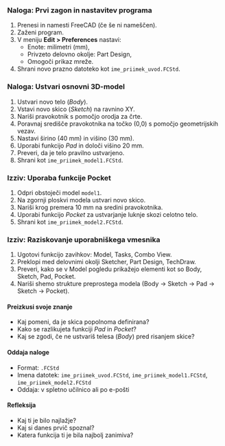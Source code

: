 ### Naloga: Prvi zagon in nastavitev programa

1. Prenesi in namesti FreeCAD (če še ni nameščen).
2. Zaženi program.
3. V meniju **Edit > Preferences** nastavi:
   - Enote: milimetri (mm),
   - Privzeto delovno okolje: Part Design,
   - Omogoči prikaz mreže.
4. Shrani novo prazno datoteko kot `ime_priimek_uvod.FCStd`.

### Naloga: Ustvari osnovni 3D-model

1. Ustvari novo telo (*Body*).
2. Vstavi novo skico (*Sketch*) na ravnino XY.
3. Nariši pravokotnik s pomočjo orodja za črte.
4. Poravnaj središče pravokotnika na točko (0,0) s pomočjo geometrijskih vezav.
5. Nastavi širino (40 mm) in višino (30 mm).
6. Uporabi funkcijo *Pad* in določi višino 20 mm.
7. Preveri, da je telo pravilno ustvarjeno.
8. Shrani kot `ime_priimek_model1.FCStd`.

### Izziv: Uporaba funkcije Pocket

1. Odpri obstoječi model `model1`.
2. Na zgornji ploskvi modela ustvari novo skico.
3. Nariši krog premera 10 mm na sredini pravokotnika.
4. Uporabi funkcijo *Pocket* za ustvarjanje luknje skozi celotno telo.
5. Shrani kot `ime_priimek_model2.FCStd`.

### Izziv: Raziskovanje uporabniškega vmesnika

1. Ugotovi funkcijo zavihkov: Model, Tasks, Combo View.
2. Preklopi med delovnimi okolji Sketcher, Part Design, TechDraw.
3. Preveri, kako se v Model pogledu prikažejo elementi kot so Body, Sketch, Pad, Pocket.
4. Nariši shemo strukture preprostega modela (Body → Sketch → Pad → Sketch → Pocket).

#### Preizkusi svoje znanje
- Kaj pomeni, da je skica popolnoma definirana?
- Kako se razlikujeta funkciji *Pad* in *Pocket*?
- Kaj se zgodi, če ne ustvariš telesa (*Body*) pred risanjem skice?

#### Oddaja naloge
- Format: `.FCStd`
- Imena datotek: `ime_priimek_uvod.FCStd`, `ime_priimek_model1.FCStd`, `ime_priimek_model2.FCStd`
- Oddaja: v spletno učilnico ali po e-pošti

#### Refleksija
- Kaj ti je bilo najlažje?
- Kaj si danes prvič spoznal?
- Katera funkcija ti je bila najbolj zanimiva?

